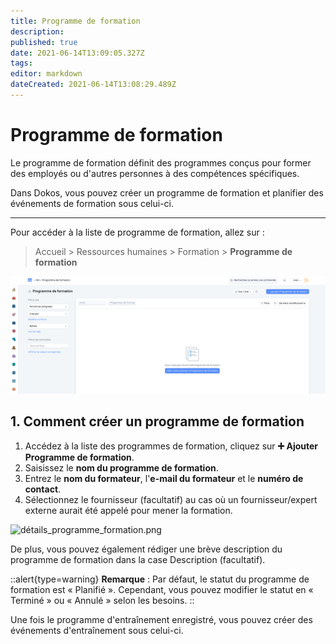 ```yaml
---
title: Programme de formation
description: 
published: true
date: 2021-06-14T13:09:05.327Z
tags: 
editor: markdown
dateCreated: 2021-06-14T13:08:29.489Z
---
```


# Programme de formation

Le programme de formation définit des programmes conçus pour former des employés ou d'autres personnes à des compétences spécifiques.

Dans Dokos, vous pouvez créer un programme de formation et planifier des événements de formation sous celui-ci.

---

Pour accéder à la liste de programme de formation, allez sur :

> Accueil > Ressources humaines > Formation > **Programme de formation**

![liste_programme_de_formation.png](/content/rh/training-program/liste_programme_de_formation.png)

## 1. Comment créer un programme de formation

1. Accédez à la liste des programmes de formation, cliquez sur **:heavy_plus_sign: Ajouter Programme de formation**.
2. Saisissez le **nom du programme de formation**.
3. Entrez le **nom du formateur**, l'**e-mail du formateur** et le **numéro de contact**.
4. Sélectionnez le fournisseur (facultatif) au cas où un fournisseur/expert externe aurait été appelé pour mener la formation.

![détails_programme_formation.png](/content/rh/training-program/détails_programme_formation.png)

De plus, vous pouvez également rédiger une brève description du programme de formation dans la case Description (facultatif).

::alert{type=warning}
**Remarque** : Par défaut, le statut du programme de formation est « Planifié ». Cependant, vous pouvez modifier le statut en « Terminé » ou « Annulé » selon les besoins.
::

Une fois le programme d'entraînement enregistré, vous pouvez créer des événements d'entraînement sous celui-ci.